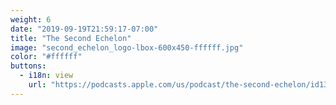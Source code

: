```yaml
---
weight: 6 
date: "2019-09-19T21:59:17-07:00"
title: "The Second Echelon"
image: "second_echelon_logo-lbox-600x450-ffffff.jpg"
color: "#ffffff"
buttons:
  - i18n: view
    url: "https://podcasts.apple.com/us/podcast/the-second-echelon/id1344972236"
---
```

